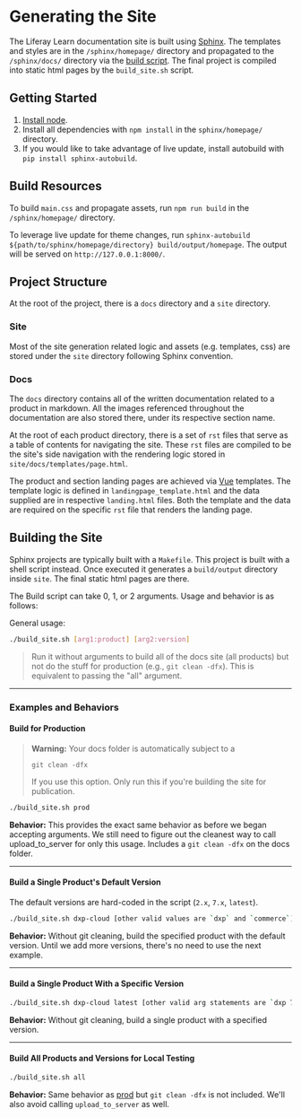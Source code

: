 # Generating the Site

The Liferay Learn documentation site is built using [Sphinx](http://www.sphinx-doc.org/en/master/). The templates and styles are in the `/sphinx/homepage/` directory and propagated to the `/sphinx/docs/` directory via the [build script](#build-resources). The final project is compiled into static html pages by the `build_site.sh` script.

## Getting Started

1. [Install node](https://nodejs.org/en/).
2. Install all dependencies with `npm install` in the `sphinx/homepage/` directory.
3. If you would like to take advantage of live update, install autobuild with `pip install sphinx-autobuild`.

## Build Resources

To build `main.css` and propagate assets, run `npm run build` in the `/sphinx/homepage/` directory.

To leverage live update for theme changes, run `sphinx-autobuild ${path/to/sphinx/homepage/directory} build/output/homepage`. The output will be served on `http://127.0.0.1:8000/`.

## Project Structure

At the root of the project, there is a `docs` directory and a `site` directory.

### Site

Most of the site generation related logic and assets (e.g. templates, css) are stored under the `site` directory following Sphinx convention.

### Docs

The `docs` directory contains all of the written documentation related to a product in markdown. All the images referenced throughout the documentation are also stored there, under its respective section name.

At the root of each product directory, there is a set of `rst` files that serve as a table of contents for navigating the site. These `rst` files are compiled to be the site's side navigation with the rendering logic stored in `site/docs/templates/page.html`.

The product and section landing pages are achieved via [Vue](https://vuejs.org/) templates. The template logic is defined in `landingpage_template.html` and the data supplied are in respective `landing.html` files. Both the template and the data are required on the specific `rst` file that renders the landing page.

## Building the Site

Sphinx projects are typically built with a `Makefile`. This project is built with a shell script instead. Once executed it generates a `build/output` directory inside `site`. The final static html pages are there.

The Build script can take 0, 1, or 2 arguments. Usage and behavior is as follows:

General usage:

```bash
./build_site.sh [arg1:product] [arg2:version]
```

> Run it without arguments to build all of the docs site (all products) but not do the stuff for production (e.g., `git clean -dfx`). This is equivalent to passing the "all" argument.

------------

### Examples and Behaviors

#### Build for Production

> **Warning:** Your docs folder is automatically subject to a
>
> `git clean -dfx`
>
> If you use this option. Only run this if you're building the site for publication.

```bash
./build_site.sh prod
```

**Behavior:** This provides the exact same behavior as before we began accepting arguments. We still need to figure out the cleanest way to call upload_to_server for only this usage. Includes a `git clean -dfx` on the docs folder.

------------

#### Build a Single Product's Default Version

The default versions are hard-coded in the script (`2.x`, `7.x`, `latest`).

```bash
./build_site.sh dxp-cloud [other valid values are `dxp` and `commerce`]
```

**Behavior:** Without git cleaning, build the specified product with the default version. Until we add more versions, there's no need to use the next example.

------------

#### Build a Single Product With a Specific Version

```bash
./build_site.sh dxp-cloud latest [other valid arg statements are `dxp 7.x` and `commerce 2.x`]
```

**Behavior:** Without git cleaning, build a single product with a specified version.

------------

#### Build All Products and Versions for Local Testing

```bash
./build_site.sh all
```

**Behavior:** Same behavior as [prod](#build-for-production) but `git clean -dfx` is not included. We'll also avoid calling `upload_to_server` as well.
